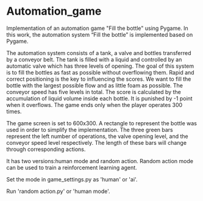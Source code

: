 # Automation_game
Implementation of an automation game "Fill the bottle" using Pygame.
In this work, the automation system “Fill the bottle” is implemented based on Pygame.

The automation system consists of a tank, a valve and bottles transferred by a conveyor belt. The tank is filled with a liquid and controlled by an automatic valve which has three levels of opening. The goal of this system is to fill the bottles as fast as possible without overflowing them. Rapid and correct positioning is the key to influencing the scores. We want to fill the bottle with the largest possible flow and as little foam as possible. The conveyor speed has five levels in total. The score is calculated by the accumulation of liquid volume inside each bottle. It is punished by -1 point when it overflows. The game ends only when the player operates 300 times. 

The game screen is  set to 600x300. A rectangle to represent the bottle was used in order to simplify the implementation. The three green bars represent the left number of operations, the valve opening level, and the conveyor speed level respectively. The length of these bars will change through corresponding actions.

It has two versions:human mode and random action. Random action mode can be used to train a reinforcement learning agent.

Set the mode in game_settings.py as 'human' or 'ai'.

Run 'random action.py' or 'human mode'. 
